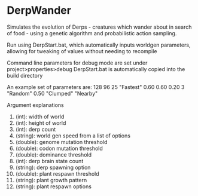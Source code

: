 DerpWander
==========

Simulates the evolution of Derps - creatures which wander about in search of food - using a genetic algorithm and probabilistic action sampling.

Run using DerpStart.bat, which automatically inputs worldgen parameters, allowing for tweaking of values without needing to recompile

Command line parameters for debug mode are set under project>properties>debug DerpStart.bat is automatically copied into the build directory

An example set of parameters are: 128 96 25 "Fastest" 0.60 0.60 0.20 3 "Random" 0.50 "Clumped" "Nearby"

Argument explanations

1. (int): width of world
2. (int): height of world
3. (int): derp count
4. (string): world gen speed from a list of options
5. (double): genome mutation threshold
6. (double): codon mutation threshold
7. (double): dominance threshold
8. (int): derp brain state count
9. (string): derp spawning option
10. (double): plant respawn threshold
11. (string): plant growth pattern
12. (string): plant respawn options
